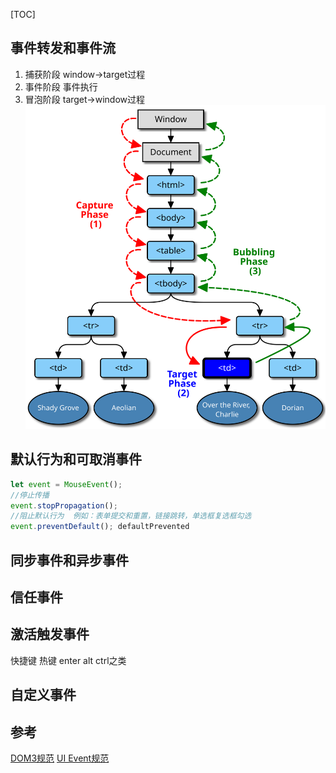 [TOC]

## 事件转发和事件流
1. 捕获阶段 window->target过程
2. 事件阶段 事件执行
3. 冒泡阶段 target->window过程
![事件流](../../images/js/eventflow.svg)



## 默认行为和可取消事件
```js
let event = MouseEvent();
//停止传播
event.stopPropagation();
//阻止默认行为  例如：表单提交和重置，链接跳转，单选框复选框勾选
event.preventDefault(); defaultPrevented
```
## 同步事件和异步事件

## 信任事件

## 激活触发事件
快捷键 热键  enter alt ctrl之类

## 自定义事件



## 参考
[DOM3规范](https://www.w3.org/TR/DOM-Level-3-Events/#dom-event-architecture)
[UI Event规范](https://www.w3.org/TR/DOM-Level-3-Events/#ui-events-intro)

